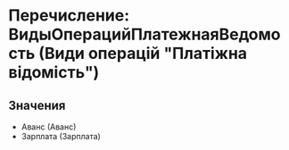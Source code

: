 ﻿# Перечисление: ВидыОперацийПлатежнаяВедомость (Види операцій "Платіжна відомість")

## Значения

- Аванс (Аванс)
- Зарплата (Зарплата)

